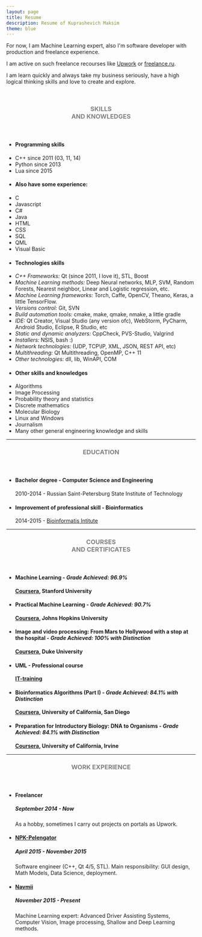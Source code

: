 ```yaml
---
layout: page
title: Resume
description: Resume of Kuprashevich Maksim
theme: blue
---
```

For now, I am Machine Learning expert, also I'm software developer with production and freelance experience.   

I am active on such freelance recourses like <a href="https://www.upwork.com/freelancers/~0139a187ce476c2d01" target="_blank" >Upwork</a> or <a href="https://freelance.ru/" target="_blank">freelance.ru</a>.

I am learn quickly and always take my business seriously, have a high logical thinking skills and love to create and explore.

<br>
<section class="row">
	<header class="col-md-2">
		<h3 style="text-transform:uppercase;color:gray">Skills<br>and knowledges</h3>
	</header>
	<div class="col-md-9">
		<div class="row">
			<div class="col-md-6">
				<ul class="list-group">
					<li class="list-group-item active"><h4><strong>Programming skills</strong></h4></li>
					<li class="list-group-item">C++ since 2011 (03, 11, 14)</li>
					<li class="list-group-item">Python since 2013</li>
					<li class="list-group-item">Lua since 2015</li>
					<li class="list-group-item active"><h4><strong>Also have some experience:</strong></h4></li>
					<li class="list-group-item">C</li>
					<li class="list-group-item">Javascript</li>
					<li class="list-group-item">C#</li>
					<li class="list-group-item">Java</li>
					<li class="list-group-item">HTML</li>
					<li class="list-group-item">CSS</li>
					<li class="list-group-item">SQL</li>
					<li class="list-group-item">QML</li>
					<li class="list-group-item">Visual Basic</li>
				</ul>
			</div>
			<div class="col-md-6">
				<ul class="list-group">
					<li class="list-group-item active"><h4><strong>Technologies skills</strong></h4></li>
					<li class="list-group-item"><i>C++ Frameworks: </i>Qt (since 2011, I love it), STL, Boost</li>
					<li class="list-group-item"><i>Machine Learning methods: </i>Deep Neural networks, MLP, SVM, Random Forests, Nearest neighbor, Linear and Logistic regression, etc.</li>
					<li class="list-group-item"><i>Machine Learning frameworks: </i>Torch, Caffe, OpenCV, Theano, Keras, a little TensorFlow.</li>
					<li class="list-group-item"><i>Versions control: </i>Git, SVN</li>
					<li class="list-group-item"><i>Build automation tools: </i>cmake, make, qmake, nmake, a little gradle</li>
					<li class="list-group-item"><i>IDE: </i>Qt Creator, Visual Studio (any version ofc), WebStorm, PyCharm, Android Studio, Eclipse, R Studio, etc</li>
					<li class="list-group-item"><i>Static and dynamic analyzers: </i>CppCheck, PVS-Studio, Valgrind</li>
					<li class="list-group-item"><i>Installers: </i>NSIS, bash :)</li>
					<li class="list-group-item"><i>Network technologies: </i> (UDP, TCP\IP, XML, JSON, REST API, etc)</li>
					<li class="list-group-item"><i>Multithreading: </i>Qt Multithreading, OpenMP, C++ 11</li>
					<li class="list-group-item"><i>Other technologies: </i>dll, lib, WinAPI, COM</li>
				</ul>
			</div>
			<div class="col-md-6">
				<ul class="list-group">
					<li class="list-group-item active"><h4><strong>Other skills and knowledges</strong></h4></li>
					<li class="list-group-item">Algorithms</li>
					<li class="list-group-item">Image Processing</li>
					<li class="list-group-item">Probability theory and statistics</li>
					<li class="list-group-item">Discrete mathematics</li>
					<li class="list-group-item">Molecular Biology</li>
					<li class="list-group-item">Linux and Windows</li>
					<li class="list-group-item">Journalism</li>
					<li class="list-group-item">Many other general engineering knowledge and skills</li>
				</ul>
			</div>
		</div>
	</div>
</section>
<hr/>
<!-- Education -->
<section class="row">
	<header class="col-md-2">
		<h3 style="text-transform:uppercase;color:gray">Education</h3>
	</header>
	<div class="col-md-9">
		<ul>
			<li>
				<h4>Bachelor degree - Computer Science and Engineering</h4>
				<p>2010-2014 - Russian Saint-Petersburg State Institute of Technology</p>
			</li>
			<li>
				<h4>Improvement of professional skill - Bioinformatics</h4>
				<p>2014-2015 - <a href="http://bioinformaticsinstitute.ru/en/">Bioinformatis Intitute</a></p>
			</li>
		</ul>
	</div>
</section>
<hr/>
<!-- Courses -->
<section class="row">
	<header class="col-md-2">
		<h3 style="text-transform:uppercase;color:gray">Courses<br>and certificates</h3>
	</header>
	<div class="col-md-9">
		<ul>
			<li>
				<h4>Machine Learning - <i>Grade Achieved: 96.9%</i></h4>
				<p><b><a href="https://www.coursera.org/learn/machine-learning">Coursera</a>, Stanford University</b></p>
			</li>
			<li>
				<h4>Practical Machine Learning - <i>Grade Achieved: 90.7%</i></h4>
				<p><b><a href="https://www.coursera.org/course/predmachlearn">Coursera</a>, Johns Hopkins University</b></p>
			</li>
			<li>
				<h4>Image and video processing: From Mars to Hollywood with a stop at the hospital - <i>Grade Achieved: 100% with Distinction</i></h4>
				<p><b><a href="https://www.coursera.org/course/introbiology">Coursera</a>, Duke University</b></p>
			</li>
			<li><h4>UML - Professional course</h4>
				<p><b><a href="http://www.it-podgotovka.ru/">IT-training</a></b></p>
			</li>
			<li>
				<h4>Bioinformatics Algorithms (Part I) - <i>Grade Achieved: 84.1% with Distinction</i></h4>
				<p><b><a href="https://www.coursera.org/course/bioinformatics">Coursera</a>, University of California, San Diego</b></p>
			</li>
			<li>
				<h4>Preparation for Introductory Biology: DNA to Organisms - <i>Grade Achieved: 84.1% with Distinction</i></h4>
				<p><b><a href="https://www.coursera.org/course/introbiology">Coursera</a>, University of California, Irvine</b></p>
			</li>
		</ul>
	</div>
</section>
<hr/>
<!-- Work -->
<section class="row">
	<header class="col-md-2">
		<h3 style="text-transform:uppercase;color:gray">Work Experience</h3>
	</header>
	<div class="col-md-9">
		<ul>
			<li>
				<h4>Freelancer</h4>
				<h5>September 2014 - Now</h5>
				<p>As a hobby, sometimes I carry out projects on portals as Upwork.</p>
			</li>
			<li>
				<h4><a href="http://www.npk-pelengator.ru/" target="_blank" >NPK-Pelengator</a></h4>
				<h5>April 2015 - November 2015</h5>
				<p>Software engineer (C++, Qt 4/5, STL). Main responsibility: GUI design, Math Models, Data Science, deployment.</p>
			</li>
			<li>
				<h4><a href="http://navmii.com/" target="_blank" >Navmii</a></h4>
				<h5>November 2015 - Present</h5>
				<p>Machine Learning expert: Advanced Driver Assisting Systems, Computer Vision, Image processing, Shallow and Deep Learning methods.</p>
			</li>
		</ul>
	</div>
</section>
